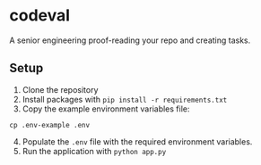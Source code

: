 # codeval
A senior engineering proof-reading your repo and creating tasks.

## Setup

1. Clone the repository
2. Install packages with `pip install -r requirements.txt`
3. Copy the example environment variables file:
```shell
cp .env-example .env
```
4. Populate the `.env` file with the required environment variables.
5. Run the application with `python app.py`
